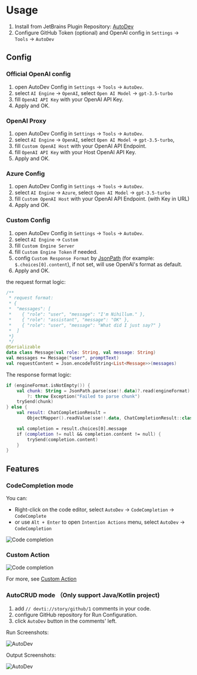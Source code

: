 # Usage

1. Install from JetBrains Plugin Repository: [AutoDev](https://plugins.jetbrains.com/plugin/21520-autodev)
2. Configure GitHub Token (optional) and OpenAI config in `Settings` -> `Tools` -> `AutoDev`

## Config

### Official OpenAI config

1. open AutoDev Config in `Settings` -> `Tools` -> `AutoDev`.
2. select `AI Engine` -> `OpenAI`, select `Open AI Model` -> `gpt-3.5-turbo`
3. fill `OpenAI API Key` with your OpenAI API Key.
4. Apply and OK.

### OpenAI Proxy

1. open AutoDev Config in `Settings` -> `Tools` -> `AutoDev`.
2. select `AI Engine` -> `OpenAI`, select `Open AI Model` -> `gpt-3.5-turbo`,
3. fill `Custom OpenAI Host` with your OpenAI API Endpoint.
4. fill `OpenAI API Key` with your Host OpenAI API Key.
5. Apply and OK.

### Azure Config

1. open AutoDev Config in `Settings` -> `Tools` -> `AutoDev`.
2. select `AI Engine` -> `Azure`, select `Open AI Model` -> `gpt-3.5-turbo`
3. fill `Custom OpenAI Host` with your OpenAI API Endpoint. (with Key in URL)
4. Apply and OK.

### Custom Config

1. open AutoDev Config in `Settings` -> `Tools` -> `AutoDev`.
2. select `AI Engine` -> `Custom`
3. fill `Custom Engine Server`
4. fill `Custom Engine Token` if needed.
5. config `Custom Response Format` by [JsonPath](https://github.com/json-path/JsonPath) (for example: `$.choices[0].content`), if not set, will use OpenAI's format as default.
6. Apply and OK.

the request format logic:

```kotlin
/**
 * request format:
 * {
 *  "messages": [
 *    { "role": "user", "message": "I'm Nihillum." },
 *    { "role": "assistant", "message": "OK" },
 *    { "role": "user", "message": "What did I just say?" }
 *  ]
 *}
 */
@Serializable
data class Message(val role: String, val message: String)
val messages += Message("user", promptText)
val requestContent = Json.encodeToString<List<Message>>(messages)
```

The response format logic:

```kotlin
if (engineFormat.isNotEmpty()) {
    val chunk: String = JsonPath.parse(sse!!.data)?.read(engineFormat)
        ?: throw Exception("Failed to parse chunk")
    trySend(chunk)
} else {
    val result: ChatCompletionResult =
        ObjectMapper().readValue(sse!!.data, ChatCompletionResult::class.java)

    val completion = result.choices[0].message
    if (completion != null && completion.content != null) {
        trySend(completion.content)
    }
}
```

## Features

### CodeCompletion mode

You can:

- Right-click on the code editor, select `AutoDev` -> `CodeCompletion` -> `CodeComplete`
- or use `Alt + Enter` to open `Intention Actions` menu, select `AutoDev` -> `CodeCompletion`

![Code completion](https://unitmesh.cc/auto-dev/completion-mode.png)

### Custom Action

![Code completion](https://unitmesh.cc/auto-dev/custom-action.png)

For more, see [Custom Action](docs/custom-action.md)

### AutoCRUD mode （Only support Java/Kotlin project)

1. add `// devti://story/github/1` comments in your code.
2. configure GitHub repository for Run Configuration.
3. click `AutoDev` button in the comments' left.

Run Screenshots:

![AutoDev](https://unitmesh.cc/auto-dev/init-instruction.png)

Output Screenshots:

![AutoDev](https://unitmesh.cc/auto-dev/blog-controller.png)
